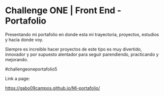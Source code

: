 # Challenge ONE | Front End -  Portafolio

Presentando mi portafolio en donde esta mi trayectoria, proyectos, estudios y hacia donde voy.

Siempre es increible hacer proyectos de este tipo es muy divertido, innovador y por supuesto alentador para seguir parendiendo, practicando y mejorando.

#challengeoneportafolio5 

Link a page:

https://gabo09campos.github.io/Mi-portafolio/


